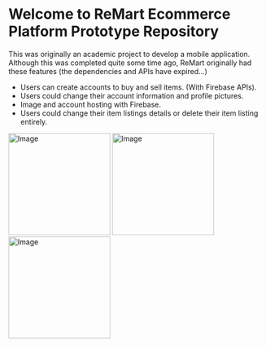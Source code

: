 # Welcome to ReMart Ecommerce Platform Prototype Repository
This was originally an academic project to develop a mobile application.<br>
Although this was completed quite some time ago, ReMart originally had these features (the dependencies and APIs have expired...)

* Users can create accounts to buy and sell items. (With Firebase APIs).
* Users could change their account information and profile pictures.
* Image and account hosting with Firebase.
* Users could change their item listings details or delete their item listing entirely.

<img src="https://github.com/NAIRBS/ReMart-Ecommerce-Platform-Prototype/assets/86892301/7519aeb9-edfc-4359-ae3e-678187bed6c3" alt="Image" width="200"/>
<img src="https://github.com/NAIRBS/ReMart-Ecommerce-Platform-Prototype/assets/86892301/fe405304-346a-4884-9021-4e1d060a90fa" alt="Image" width="200"/>
<img src="https://github.com/NAIRBS/ReMart-Ecommerce-Platform-Prototype/assets/86892301/61df0935-55f2-4648-857e-88b962ee9503" alt="Image" width="200"/>
